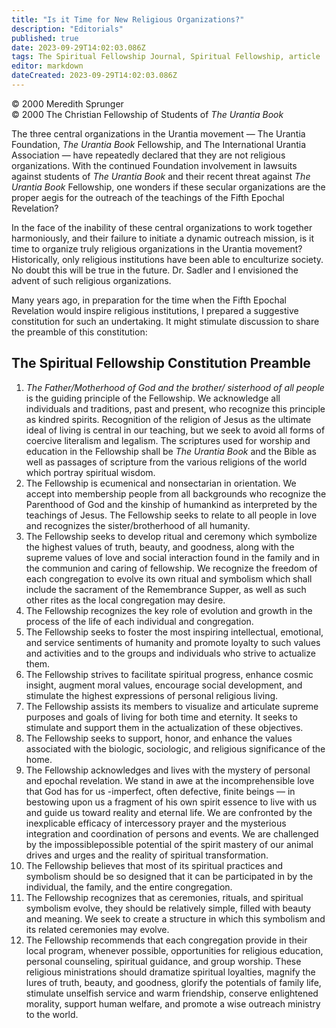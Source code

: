 ```yaml
---
title: "Is it Time for New Religious Organizations?"
description: "Editorials"
published: true
date: 2023-09-29T14:02:03.086Z
tags: The Spiritual Fellowship Journal, Spiritual Fellowship, article
editor: markdown
dateCreated: 2023-09-29T14:02:03.086Z
---
```



<p class="v-card v-sheet theme--light gray lighten-3 px-2">© 2000 Meredith Sprunger<br>© 2000 The Christian Fellowship of Students of <i>The Urantia Book</i></p>

The three central organizations in the Urantia movement — The Urantia Foundation, _The Urantia Book_ Fellowship, and The International Urantia Association — have repeatedly declared that they are not religious organizations. With the continued Foundation involvement in lawsuits against students of _The Urantia Book_ and their recent threat against _The Urantia Book_ Fellowship, one wonders if these secular organizations are the proper aegis for the outreach of the teachings of the Fifth Epochal Revelation?

In the face of the inability of these central organizations to work together harmoniously, and their failure to initiate a dynamic outreach mission, is it time to organize truly religious organizations in the Urantia movement? Historically, only religious institutions have been able to enculturize society. No doubt this will be true in the future. Dr. Sadler and I envisioned the advent of such religious organizations.

Many years ago, in preparation for the time when the Fifth Epochal Revelation would inspire religious institutions, I prepared a suggestive constitution for such an undertaking. It might stimulate discussion to share the preamble of this constitution:

## The Spiritual Fellowship Constitution Preamble

1. _The Father/Motherhood of God and the brother/ sisterhood of all people_ is the guiding principle of the Fellowship. We acknowledge all individuals and traditions, past and present, who recognize this principle as kindred spirits. Recognition of the religion of Jesus as the ultimate ideal of living is central in our teaching, but we seek to avoid all forms of coercive literalism and legalism. The scriptures used for worship and education in the Fellowship shall be _The Urantia Book_ and the Bible as well as passages of scripture from the various religions of the world which portray spiritual wisdom.
2. The Fellowship is ecumenical and nonsectarian in orientation. We accept into membership people from all backgrounds who recognize the Parenthood of God and the kinship of humankind as interpreted by the teachings of Jesus. The Fellowship seeks to relate to all people in love and recognizes the sister/brotherhood of all humanity.
3. The Fellowship seeks to develop ritual and ceremony which symbolize the highest values of truth, beauty, and goodness, along with the supreme values of love and social interaction found in the family and in the communion and caring of fellowship. We recognize the freedom of each congregation to evolve its own ritual and symbolism which shall include the sacrament of the Remembrance Supper, as well as such other rites as the local congregation may desire.
4. The Fellowship recognizes the key role of evolution and growth in the process of the life of each individual and congregation.
5. The Fellowship seeks to foster the most inspiring intellectual, emotional, and service sentiments of humanity and promote loyalty to such values and activities and to the groups and individuals who strive to actualize them.
6. The Fellowship strives to facilitate spiritual progress, enhance cosmic insight, augment moral values, encourage social development, and stimulate the highest expressions of personal religious living.
7. The Fellowship assists its members to visualize and articulate supreme purposes and goals of living for both time and eternity. It seeks to stimulate and support them in the actualization of these objectives.
8. The Fellowship seeks to support, honor, and enhance the values associated with the biologic, sociologic, and religious significance of the home.
9. The Fellowship acknowledges and lives with the mystery of personal and epochal revelation. We stand in awe at the incomprehensible love that God has for us -imperfect, often defective, finite beings — in bestowing upon us a fragment of his own spirit essence to live with us and guide us toward reality and eternal life. We are confronted by the inexplicable efficacy of intercessory prayer and the mysterious integration and coordination of persons and events. We are challenged by the impossiblepossible potential of the spirit mastery of our animal drives and urges and the reality of spiritual transformation.
10. The Fellowship believes that most of its spiritual practices and symbolism should be so designed that it can be participated in by the individual, the family, and the entire congregation.
11. The Fellowship recognizes that as ceremonies, rituals, and spiritual symbolism evolve, they should be relatively simple, filled with beauty and meaning. We seek to create a structure in which this symbolism and its related ceremonies may evolve.
12. The Fellowship recommends that each congregation provide in their local program, whenever possible, opportunities for religious education, personal counseling, spiritual guidance, and group worship. These religious ministrations should dramatize spiritual loyalties, magnify the lures of truth, beauty, and goodness, glorify the potentials of family life, stimulate unselfish service and warm friendship, conserve enlightened morality, support human welfare, and promote a wise outreach ministry to the world.